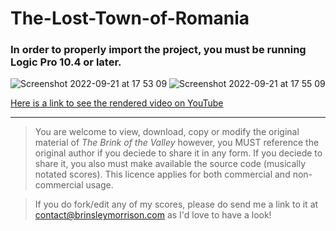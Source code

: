# The-Lost-Town-of-Romania
### In order to properly import the project, you must be running Logic Pro 10.4 or later.
![Screenshot 2022-09-21 at 17 53 09](https://user-images.githubusercontent.com/36922985/191567099-a1cb4ccd-bf9a-4f52-a5d7-5d24020e7ea4.png)
![Screenshot 2022-09-21 at 17 55 09](https://user-images.githubusercontent.com/36922985/191567111-2265c45b-8085-4d0b-862e-f516659b9ce9.png)

[Here is a link to see the rendered video on YouTube](https://www.youtube.com/watch?v=8ylEKtyMeP8)
  
---
> You are welcome to view, download, copy or modify the original material of *The Brink of the Valley* however, you MUST reference the original author if you deciede to share it in any form. If you deciede to share it, you also must make available the source code (musically notated scores). This licence applies for both commercial and non-commercial usage.

> If you do fork/edit any of my scores, please do send me a link to it at contact@brinsleymorrison.com as I'd love to have a look!
